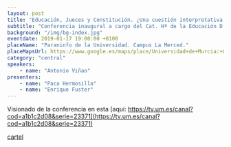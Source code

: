 ```yaml
---
layout: post
title: "Educación, Jueces y Constitución. ¿Una cuestión interpretativa o ideológica?"
subtitle: "Conferencia inaugural a cargo del Cat. Hª de la Educación D. Antonio Viñao Frago"
background: "/img/bg-index.jpg"
eventdate: 2019-01-17 19:00:00 +0100
placeName: "Paraninfo de la Universidad. Campus La Merced."
placeMapsUrl: https://www.google.es/maps/place/Universidad+de+Murcia:+Campus+de+la+Merced/@37.9879088,-1.1281121,17z/data=!3m1!4b1!4m5!3m4!1s0xd6382053e745fa7:0x6673834210068e48!8m2!3d37.9879046!4d-1.1259234
category: "central"
speakers:
    - name: "Antonio Viñao"
presenters:
    - name: "Paca Hermosilla"
    - name: "Enrique Fuster"
---
```

 Visionado de la conferencia en esta [aquí: https://tv.um.es/canal?cod=a1b1c2d08&serie=23371](https://tv.um.es/canal?cod=a1b1c2d08&serie=23371)
 
[cartel](/img/posts/pviñao.jpeg)

